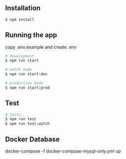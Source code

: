 ## Installation

```bash
$ npm install
```

## Running the app

copy .env.example and create .env
```bash
# development
$ npm run start

# watch mode
$ npm run start:dev

# production mode
$ npm run start:prod
```

## Test

```bash
# tests
$ npm run test
$ npm run test:watch

```

## Docker Database

docker-compose -f docker-compose-mysql-only.yml up
